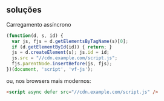 ## soluções

Carregamento assíncrono

```javascript
(function(d, s, id) {
  var js, fjs = d.getElementsByTagName(s)[0];
  if (d.getElementById(id)) { return; }
  js = d.createElement(s); js.id = id;
  js.src = "//cdn.example.com/script.js";
  fjs.parentNode.insertBefore(js, fjs);
})(document, 'script', 'vf-js');
```

ou, nos browsers mais modernos:

```html
<script async defer src="//cdn.example.com/script.js" />
```
